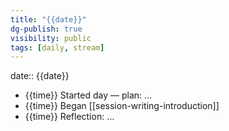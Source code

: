 ```yaml
---
title: "{{date}}"
dg-publish: true
visibility: public
tags: [daily, stream]
---
```


date:: {{date}}

- {{time}} Started day — plan: …
- {{time}} Began [[session-writing-introduction]]
- {{time}} Reflection: …
